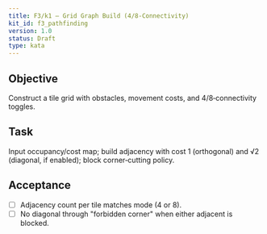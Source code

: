 ```yaml
---
title: F3/k1 — Grid Graph Build (4/8‑Connectivity)
kit_id: f3_pathfinding
version: 1.0
status: Draft
type: kata
---
```

## Objective
Construct a tile grid with obstacles, movement costs, and 4/8‑connectivity toggles.
## Task
Input occupancy/cost map; build adjacency with cost 1 (orthogonal) and √2 (diagonal, if enabled); block corner‑cutting policy.
## Acceptance
- [ ] Adjacency count per tile matches mode (4 or 8).
- [ ] No diagonal through "forbidden corner" when either adjacent is blocked.